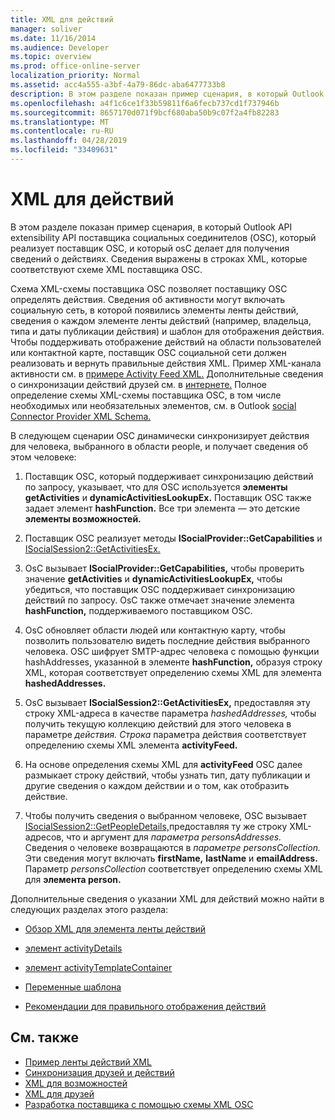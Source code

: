 ```yaml
---
title: XML для действий
manager: soliver
ms.date: 11/16/2014
ms.audience: Developer
ms.topic: overview
ms.prod: office-online-server
localization_priority: Normal
ms.assetid: acc4a555-a3bf-4a79-86dc-aba6477733b8
description: В этом разделе показан пример сценария, в который Outlook API extensibility API поставщика социальных соединителов (OSC), который реализует поставщик OSC, и который osC делает для получения сведений о действиях. Сведения выражены в строках XML, которые соответствуют схеме XML поставщика OSC.
ms.openlocfilehash: a4f1c6ce1f33b59811f6a6fecb737cd1f737946b
ms.sourcegitcommit: 8657170d071f9bcf680aba50b9c07f2a4fb82283
ms.translationtype: MT
ms.contentlocale: ru-RU
ms.lasthandoff: 04/28/2019
ms.locfileid: "33409631"
---
```

# <a name="xml-for-activities"></a>XML для действий

В этом разделе показан пример сценария, в который Outlook API extensibility API поставщика социальных соединителов (OSC), который реализует поставщик OSC, и который osC делает для получения сведений о действиях. Сведения выражены в строках XML, которые соответствуют схеме XML поставщика OSC.
  
Схема XML-схемы поставщика OSC позволяет поставщику OSC определять действия. Сведения об активности могут включать социальную сеть, в которой появились элементы ленты действий, сведения о каждом элементе ленты действий (например, владельца, типа и даты публикации действия) и шаблон для отображения действия. Чтобы поддерживать отображение действий на области пользователей или контактной карте, поставщик OSC социальной сети должен реализовать и вернуть правильные действия XML. Пример XML-канала активности см. в [примере Activity Feed XML.](activity-feed-xml-example.md) Дополнительные сведения о синхронизации действий друзей см. в [интернете.](synchronizing-friends-and-activities.md) Полное определение схемы XML-схемы поставщика OSC, в том числе необходимых или необязательных элементов, см. в Outlook [social Connector Provider XML Schema.](outlook-social-connector-provider-xml-schema.md) 
  
В следующем сценарии OSC динамически синхронизирует действия для человека, выбранного в области people, и получает сведения об этом человеке:
  
1. Поставщик OSC, который поддерживает синхронизацию действий по запросу, указывает, что для OSC используется **элементы getActivities** и **dynamicActivitiesLookupEx.** Поставщик OSC также задает элемент **hashFunction.** Все три элемента — это детские **элементы возможностей.** 
    
2. Поставщик OSC реализует методы **ISocialProvider::GetCapabilities** и [ISocialSession2::GetActivitiesEx.](isocialsession2-getactivitiesex.md) 
    
3. OsC вызывает **ISocialProvider::GetCapabilities,** чтобы проверить значение **getActivities** и **dynamicActivitiesLookupEx,** чтобы убедиться, что поставщик OSC поддерживает синхронизацию действий по запросу. OsC также отмечает значение элемента **hashFunction,** поддерживаемого поставщиком OSC. 
    
4. OsC обновляет области людей или контактную карту, чтобы позволить пользователю видеть последние действия выбранного человека. OSC шифрует SMTP-адрес человека с помощью функции hashAddresses, указанной в элементе **hashFunction,** образуя строку XML, которая соответствует определению схемы XML для элемента **hashedAddresses.** 
    
5. OsC вызывает **ISocialSession2::GetActivitiesEx,** предоставляя эту строку XML-адреса в качестве параметра _hashedAddresses,_ чтобы получить текущую коллекцию действий для этого человека в параметре _действия._ _Строка_ параметра действия соответствует определению схемы XML элемента **activityFeed.** 
    
6. На основе определения схемы XML для **activityFeed** OSC  далее размыкает строку действий, чтобы узнать тип, дату публикации и другие сведения о каждом действии и о том, как отобразить действие. 
    
7. Чтобы получить сведения о выбранном человеке, OSC вызывает [ISocialSession2::GetPeopleDetails,](isocialsession2-getpeopledetails.md)предоставляя ту же строку XML-адресов, что и аргумент для _параметра personsAddresses._ Сведения о человеке возвращаются в _параметре personsCollection._ Эти сведения могут включать **firstName,** **lastName** и **emailAddress.** Параметр _personsCollection_ соответствует определению схемы XML для **элемента person.** 
    
Дополнительные сведения о указании XML для действий можно найти в следующих разделах этого раздела:
  
- [Обзор XML для элемента ленты действий](overview-of-xml-for-an-activity-feed-item.md)
    
- [элемент activityDetails](activitydetails-element.md)
    
- [элемент activityTemplateContainer](activitytemplatecontainer-element.md)
    
- [Переменные шаблона](template-variables.md)
    
- [Рекомендации для правильного отображения действий](guidelines-for-properly-displaying-activities.md)
    
## <a name="see-also"></a>См. также

- [Пример ленты действий XML](activity-feed-xml-example.md)  
- [Синхронизация друзей и действий](synchronizing-friends-and-activities.md) 
- [XML для возможностей](xml-for-capabilities.md)  
- [XML для друзей](xml-for-friends.md)
- [Разработка поставщика с помощью схемы XML OSC](developing-a-provider-with-the-osc-xml-schema.md)

